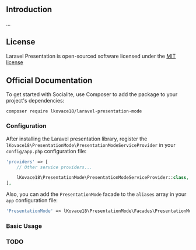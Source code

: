 

## Introduction
 ... 

## License

Laravel Presentation is open-sourced software licensed under the [MIT license](http://opensource.org/licenses/MIT)

## Official Documentation


To get started with Socialite, use Composer to add the package to your project's dependencies:

    composer require lkovace18/laravel-presentation-mode

### Configuration

After installing the Laravel presentation library, register the `lKovace18\PresentationMode\PresentationModeServiceProvider` in your `config/app.php` configuration file:

```php
'providers' => [
    // Other service providers...

    lKovace18\PresentationMode\PresentationModeServiceProvider::class,
],
```

Also, you can add the `PresentationMode` facade to the `aliases` array in your `app` configuration file:

```php
'PresentationMode' => lKovace18\PresentationMode\Facades\PresentationMode::class,
```


### Basic Usage

### TODO